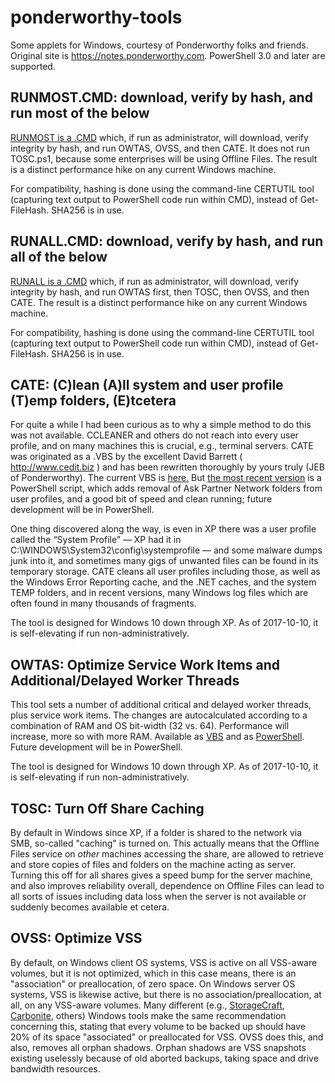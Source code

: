 # ponderworthy-tools

Some applets for Windows, courtesy of Ponderworthy folks and friends.  Original site is https://notes.ponderworthy.com.
PowerShell 3.0 and later are supported.

## RUNMOST.CMD:  download, verify by hash, and run most of the below

[RUNMOST is a .CMD](https://raw.githubusercontent.com/jebofponderworthy/ponderworthy-tools/master/RUNMOST.CMD) which, if run as administrator, will download, verify integrity by hash, and run OWTAS, OVSS, and then CATE.  It does not run TOSC.ps1, because some enterprises will be using Offline Files.  The result is a distinct performance hike on any current Windows machine.

For compatibility, hashing is done using the command-line CERTUTIL tool (capturing text output to PowerShell code run within CMD), instead of Get-FileHash.  SHA256 is in use.

## RUNALL.CMD:  download, verify by hash, and run all of the below

[RUNALL is a .CMD](https://raw.githubusercontent.com/jebofponderworthy/ponderworthy-tools/master/RUNALL.CMD) which, if run as administrator, will download, verify integrity by hash, and run OWTAS first, then TOSC, then OVSS, and then CATE.  The result is a distinct performance hike on any current Windows machine.

For compatibility, hashing is done using the command-line CERTUTIL tool (capturing text output to PowerShell code run within CMD), instead of Get-FileHash.  SHA256 is in use.


## CATE: (C)lean (A)ll system and user profile (T)emp folders, (E)tcetera

For quite a while I had been curious as to why a simple method to do this was not available. CCLEANER and others do not reach into every user profile, and on many machines this is crucial, e.g., terminal servers. CATE was originated as a .VBS by the excellent David Barrett ( http://www.cedit.biz ) and has been rewritten thoroughly by yours truly (JEB of Ponderworthy). The current VBS is [here.](https://raw.githubusercontent.com/jebofponderworthy/ponderworthy-tools/master/CATE.vbs)  But [the most recent version](https://raw.githubusercontent.com/jebofponderworthy/ponderworthy-tools/master/CATE.ps1) is a PowerShell script, which adds removal of Ask Partner Network folders from user profiles, and a good bit of speed and clean running; future development will be in PowerShell.

One thing discovered along the way, is even in XP there was a user profile called the “System Profile” — XP had it in C:\WINDOWS\System32\config\systemprofile — and some malware dumps junk into it, and sometimes many gigs of unwanted files can be found in its temporary storage. CATE cleans all user profiles including those, as well as the Windows Error Reporting cache, and the .NET caches, and the system TEMP folders, and in recent versions, many Windows log files which are often found in many thousands of fragments.

The tool is designed for Windows 10 down through XP. As of 2017-10-10, it is self-elevating if run non-administratively.

## OWTAS: Optimize Service Work Items and Additional/Delayed Worker Threads

This tool sets a number of additional critical and delayed worker threads, plus service work items. The changes are autocalculated according to a combination of RAM and OS bit-width (32 vs. 64). Performance will increase, more so with more RAM.  Available as [VBS](https://github.com/jebofponderworthy/ponderworthy-tools/raw/master/OWTAS.VBS) and as [PowerShell](https://github.com/jebofponderworthy/ponderworthy-tools/raw/master/OWTAS.ps1).  Future development will be in PowerShell.

The tool is designed for Windows 10 down through XP. As of 2017-10-10, it is self-elevating if run non-administratively.

## TOSC: Turn Off Share Caching

By default in Windows since XP, if a folder is shared to the network via SMB, so-called "caching" is turned on.  This actually means that the Offline Files service on *other* machines accessing the share, are allowed to retrieve and store copies of files and folders on the machine acting as server.  Turning this off for all shares gives a speed bump for the server machine, and also improves reliability overall, dependence on Offline Files can lead to all sorts of issues including data loss when the server is not available or suddenly becomes available et cetera.

## OVSS:  Optimize VSS

By default, on Windows client OS systems, VSS is active on all VSS-aware volumes, but it is not optimized, which in this case means, there is an "association" or preallocation, of zero space.  On Windows server OS systems, VSS is likewise active, but there is no association/preallocation, at all, on any VSS-aware volumes.  Many different (e.g., [StorageCraft](https://www.storagecraft.com/support/kb/article/289), [Carbonite](https://support.carbonite.com/articles/Server-Windows-How-to-Manage-VSS-Shadowstorage-Space), others) Windows tools make the same recommendation concerning this, stating that every volume to be backed up should have 20% of its space "associated" or preallocated for VSS.  OVSS does this, and also, removes all orphan shadows.  Orphan shadows are VSS snapshots existing uselessly because of old aborted backups, taking space and drive bandwidth resources.
